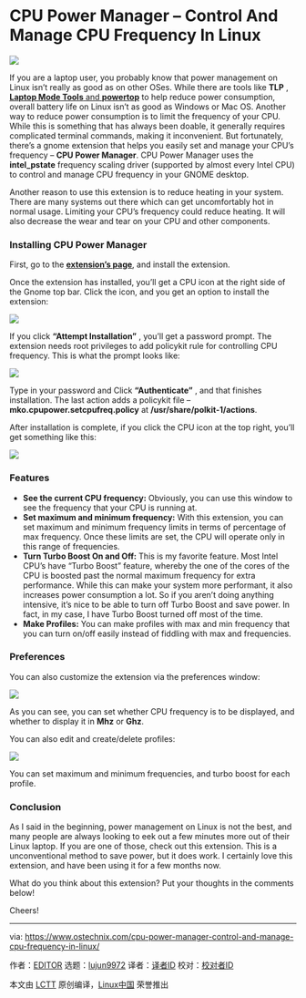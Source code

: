 CPU Power Manager – Control And Manage CPU Frequency In Linux
======

![](https://www.ostechnix.com/wp-content/uploads/2018/09/Manage-CPU-Frequency-720x340.jpeg)

If you are a laptop user, you probably know that power management on Linux isn’t really as good as on other OSes. While there are tools like **TLP** , [**Laptop Mode Tools** and **powertop**][1] to help reduce power consumption, overall battery life on Linux isn’t as good as Windows or Mac OS. Another way to reduce power consumption is to limit the frequency of your CPU. While this is something that has always been doable, it generally requires complicated terminal commands, making it inconvenient. But fortunately, there’s a gnome extension that helps you easily set and manage your CPU’s frequency – **CPU Power Manager**. CPU Power Manager uses the **intel_pstate** frequency scaling driver (supported by almost every Intel CPU) to control and manage CPU frequency in your GNOME desktop.

Another reason to use this extension is to reduce heating in your system. There are many systems out there which can get uncomfortably hot in normal usage. Limiting your CPU’s frequency could reduce heating. It will also decrease the wear and tear on your CPU and other components.

### Installing CPU Power Manager

First, go to the [**extension’s page**][2], and install the extension.

Once the extension has installed, you’ll get a CPU icon at the right side of the Gnome top bar. Click the icon, and you get an option to install the extension:

![](https://www.ostechnix.com/wp-content/uploads/2018/09/CPU-Power-Manager-icon.png)

If you click **“Attempt Installation”** , you’ll get a password prompt. The extension needs root privileges to add policykit rule for controlling CPU frequency. This is what the prompt looks like:

![](https://www.ostechnix.com/wp-content/uploads/2018/09/CPU-Power-Manager-1.png)

Type in your password and Click **“Authenticate”** , and that finishes installation. The last action adds a policykit file – **mko.cpupower.setcpufreq.policy** at **/usr/share/polkit-1/actions**.

After installation is complete, if you click the CPU icon at the top right, you’ll get something like this:

![](https://www.ostechnix.com/wp-content/uploads/2018/09/CPU-Power-Manager.png)

### Features

  * **See the current CPU frequency:** Obviously, you can use this window to see the frequency that your CPU is running at.
  * **Set maximum and minimum frequency:** With this extension, you can set maximum and minimum frequency limits in terms of percentage of max frequency. Once these limits are set, the CPU will operate only in this range of frequencies.
  * **Turn Turbo Boost On and Off:** This is my favorite feature. Most Intel CPU’s have “Turbo Boost” feature, whereby the one of the cores of the CPU is boosted past the normal maximum frequency for extra performance. While this can make your system more performant, it also increases power consumption a lot. So if you aren’t doing anything intensive, it’s nice to be able to turn off Turbo Boost and save power. In fact, in my case, I have Turbo Boost turned off most of the time.
  * **Make Profiles:** You can make profiles with max and min frequency that you can turn on/off easily instead of fiddling with max and frequencies.



### Preferences

You can also customize the extension via the preferences window:

![](https://www.ostechnix.com/wp-content/uploads/2018/09/CPU-Power-Manager-preferences.png)

As you can see, you can set whether CPU frequency is to be displayed, and whether to display it in **Mhz** or **Ghz**.

You can also edit and create/delete profiles:

![](https://www.ostechnix.com/wp-content/uploads/2018/09/CPU-Power-Manager-preferences-1.png)

You can set maximum and minimum frequencies, and turbo boost for each profile.

### Conclusion

As I said in the beginning, power management on Linux is not the best, and many people are always looking to eek out a few minutes more out of their Linux laptop. If you are one of those, check out this extension. This is a unconventional method to save power, but it does work. I certainly love this extension, and have been using it for a few months now.

What do you think about this extension? Put your thoughts in the comments below!

Cheers!



--------------------------------------------------------------------------------

via: https://www.ostechnix.com/cpu-power-manager-control-and-manage-cpu-frequency-in-linux/

作者：[EDITOR][a]
选题：[lujun9972](https://github.com/lujun9972)
译者：[译者ID](https://github.com/译者ID)
校对：[校对者ID](https://github.com/校对者ID)

本文由 [LCTT](https://github.com/LCTT/TranslateProject) 原创编译，[Linux中国](https://linux.cn/) 荣誉推出

[a]: https://www.ostechnix.com/author/editor/
[1]: https://www.ostechnix.com/improve-laptop-battery-performance-linux/
[2]: https://extensions.gnome.org/extension/945/cpu-power-manager/
